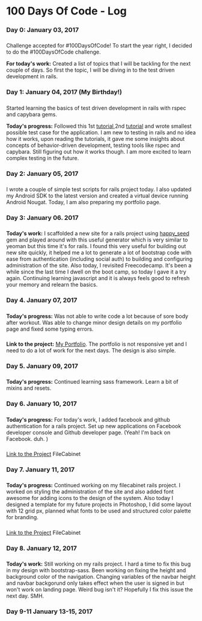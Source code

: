 # 100 Days Of Code - Log

### Day 0: January 03, 2017
##### 

Challenge accepted for #100DaysOfCode! 
To start the year right, I decided to do the #100DaysOfCode challenge.

**For today's work:** Created a list of topics that I will be tackling for the next couple of days.
So first the topic, I will be diving in to the test driven development in rails.

### Day 1: January 04, 2017 (My Birthday!)
#####
Started learning the basics of test driven development in rails with rspec and capybara gems. 

**Today's progress:**
Followed this 1st [tutorial](https://semaphoreci.com/community/tutorials/getting-started-with-rspec),2nd [tutorial](https://www.relishapp.com/rspec/rspec-rails/v/3-5/docs/gettingstarted)
and wrote smallest possible test case for the application. I am new to testing in rails and no idea how it works, upon reading the tutorials, it gave me some insights about concepts of behavior-driven development, testing tools like rspec and capybara. Still figuring out how it works though. I am more excited to learn complex testing in the future.

### Day 2: January 05, 2017
#####
I wrote a couple of simple test scripts for rails project today. I also updated my Android SDK to the latest version and created a virtual device running Android Nougat. Today, I am also preparing my portfolio page.

### Day 3: January 06. 2017
#####
**Today's work:**
I scaffolded a new site for a rails project using [happy_seed](https://github.com/HappyFunCorp/happy_seed) gem and played around with this useful generator which is very similar to yeoman but this time it's for rails. I found this very useful for building out new site quickly, it helped me a lot to generate a lot of bootstrap code with ease from authentication (including social auth) to building and configuring administration of the site. Also today, I revisited Freecodecamp. It's been a while since the last time I dwell on the boot camp, so today I gave it a try again. Continuing learning javascript and it is always feels good to refresh your memory and relearn the basics.

### Day 4. January 07, 2017
#####
**Today's progress:**
Was not able to write code a lot because of sore body after workout. Was able to change minor design details on my portfolio page and fixed some typing errors.
#####
**Link to the project:**
[My Portfolio](http://leighayanid.bitbucket.org). The portfolio is not responsive yet and I need to do a lot of work for the next days. The design is also simple. 

### Day 5. January 09, 2017
#####
**Today's progress:**
Continued learning sass framework. Learn a bit of mixins and resets. 

### Day 6. January 10, 2017
#####
**Today's progress:**
For today's work, I added facebook and github authentication for a rails project. Set up new applications on Facebook developer console and Github developer page. (Yeah! I'm back on Facebook. duh. )
#####
[Link to the Project](https://github.com/leighayanid/file-cabinet) FileCabinet

### Day 7. January 11, 2017
#####
**Today's progress:**
Continued working on my filecabinet rails project. I worked on styling the administration of the site and also added font awesome for adding icons to the design of the system. Also today I designed a template for my future projects in Photoshop, I did some layout with 12 grid px, planned what fonts to be used and structured color palette for branding.  
#####
[Link to the Project](https://github.com/leighayanid/file-cabinet) FileCabinet

### Day 8. January 12, 2017
#####
**Today's work:**
Still working on my rails project. I hard a time to fix this bug in my design with bootstrap-sass. Been working on fixing the height and background color of the navigation. Changing variables of the navbar height and navbar backgorund only takes effect when the user is signed in but won't work on landing page. Weird bug isn't it? Hopefully I fix this issue the next day. SMH.    

### Day 9-11 January 13-15, 2017
